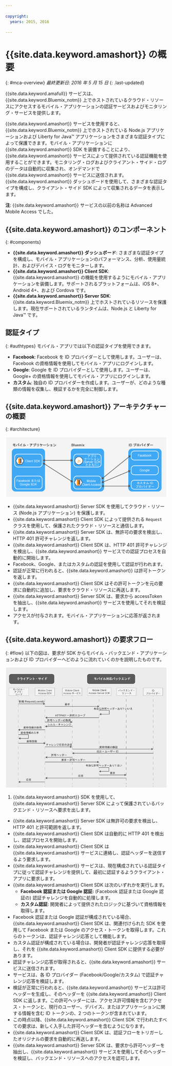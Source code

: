 ```yaml
---

copyright:
  years: 2015, 2016

---
```


# {{site.data.keyword.amashort}} の概要
{: #mca-overview}
*最終更新日: 2016 年 5 月 15 日*
{: .last-updated}

{{site.data.keyword.amafull}} サービスは、{{site.data.keyword.Bluemix_notm}} 上でホストされているクラウド・リソースにアクセスするモバイル・アプリケーションの認証サービスおよびモニタリング・サービスを提供します。

{{site.data.keyword.amashort}} サービスを使用すると、{{site.data.keyword.Bluemix_notm}} 上でホストされている Node.js アプリケーションおよび Liberty for Java&trade; アプリケーションをさまざまな認証タイプによって保護できます。モバイル・アプリケーションに {{site.data.keyword.amashort}} SDK を装備することにより、{{site.data.keyword.amashort}} サービスによって提供されている認証機能を使用することができます。モニタリング・ログおよびクライアント・サイド・ログのデータは自動的に収集され、オンデマンドで {{site.data.keyword.amashort}} サービスに送信されます。{{site.data.keyword.amashort}} ダッシュボードを使用して、さまざまな認証タイプを構成し、クライアント・サイド SDK によって収集されるデータを表示します。

**注**: {{site.data.keyword.amashort}} サービスの以前の名称は Advanced Mobile Access でした。

## {{site.data.keyword.amashort}} のコンポーネント
{: #components}

* **{{site.data.keyword.amashort}} ダッシュボード**: さまざまな認証タイプを構成し、モバイル・アプリケーションのパフォーマンス、分析、使用量統計、およびデバイス・ログをモニターします。
* **{{site.data.keyword.amashort}} Client SDK**: {{site.data.keyword.amashort}} の機能を使用するようにモバイル・アプリケーションを装備します。サポートされるプラットフォームは、iOS 8+、Android 4+、および Cordova です。
* **{{site.data.keyword.amashort}} Server SDK**: {{site.data.keyword.Bluemix_notm}} 上でホストされているリソースを保護します。現在サポートされているランタイムは、Node.js と Liberty for Java&trade; です。

## 認証タイプ
{: #authtypes}
モバイル・アプリでは以下の認証タイプを使用できます。
* **Facebook**: Facebook を ID プロバイダーとして使用します。ユーザーは、Facebook の資格情報を使用してモバイル・アプリにログインします。
* **Google**: Google を ID プロバイダーとして使用します。ユーザーは、Google+ の資格情報を使用してモバイル・アプリにログインします。
* **カスタム**: 独自の ID プロバイダーを作成します。ユーザーが、どのような種類の情報を収集し、検証するかを完全に制御します。

## {{site.data.keyword.amashort}} アーキテクチャーの概要
{: #architecture}

![image](images/mca-overview.jpg)

* {{site.data.keyword.amashort}} Server SDK を使用してクラウド・リソース (Node.js アプリケーション) を保護します。
* {{site.data.keyword.amashort}} Client SDK によって提供される `Request` クラスを使用して、保護されたクラウド・リソースと通信します。
* {{site.data.keyword.amashort}} Server SDK は、無許可の要求を検出し、HTTP 401 許可チャレンジを返します。
* {{site.data.keyword.amashort}} Client SDK は、HTTP 401 許可チャレンジを検出し、{{site.data.keyword.amashort}} サービスでの認証プロセスを自動的に開始します。
* Facebook、Google、またはカスタムの認証を使用して認証が行われます。
* 認証が正常に行われると、{{site.data.keyword.amashort}} は許可トークンを返します。
* {{site.data.keyword.amashort}} Client SDK はその許可トークンを元の要求に自動的に追加し、要求をクラウド・リソースに再送します。
* {{site.data.keyword.amashort}} Server SDK は、要求から accessToken を抽出し、{{site.data.keyword.amashort}} サービスを使用してそれを検証します。
* アクセスが付与されます。モバイル・アプリケーションに応答が返されます。

## {{site.data.keyword.amashort}} の要求フロー
{: #flow}
以下の図は、要求が SDK からモバイル・バックエンド・アプリケーションおよび ID プロバイダーへどのように流れていくのかを説明したものです。

![image](images/mca-sequence-overview.jpg)

1. {{site.data.keyword.amashort}} SDK を使用して、{{site.data.keyword.amashort}} Server SDK によって保護されているバックエンド・リソースへ要求を出します。
* {{site.data.keyword.amashort}} Server SDK は無許可の要求を検出し、HTTP 401 と許可範囲を返します。
* {{site.data.keyword.amashort}} Client SDK は自動的に HTTP 401 を検出し、認証プロセスを開始します。
* {{site.data.keyword.amashort}} Client SDK は {{site.data.keyword.amashort}} サービスに連絡し、認証ヘッダーを送信するよう要求します。
* {{site.data.keyword.amashort}} サービスは、現在構成されている認証タイプに従って認証チャレンジを提供して、最初に認証するようクライアント・アプリに要求します。
* {{site.data.keyword.amashort}} Client SDK は次のいずれかを実行します。
   *  **Facebook 認証または Google 認証:** (Facebook 認証または Google 認証の) 認証チャレンジを自動的に処理します。
   * **カスタム認証**: 開発者によって提供されたロジックに基づいて資格情報を取得します。
* Facebook 認証または Google 認証が構成されている場合、{{site.data.keyword.amashort}} Client SDK は、関連付けられた SDK を使用して Facebook または Google のアクセス・トークンを取得します。これらのトークンは、認証チャレンジ応答として機能します。
* カスタム認証が構成されている場合は、開発者が認証チャレンジ応答を取得し、それを {{site.data.keyword.amashort}} Client SDK に提供する必要があります。
* 認証チャレンジ応答が取得されると、{{site.data.keyword.amashort}} サービスに送信されます。
* サービスは、各 ID プロバイダー (Facebook/Google/カスタム) で認証チャレンジ応答を検証します。
* 検証が正常に行われると、{{site.data.keyword.amashort}} サービスは許可ヘッダーを生成し、そのヘッダーを {{site.data.keyword.amashort}} Client SDK に返します。この許可ヘッダーには、アクセス許可情報を含むアクセス・トークンと、現行のユーザー、デバイス、またはアプリケーションに関する情報を含む ID トークンの、2 つのトークンが含まれています。
* この時点以降、{{site.data.keyword.amashort}} Client SDK で行われたすべての要求は、新しく入手した許可ヘッダーを含むようになります。
* {{site.data.keyword.amashort}} Client SDK は、認証フローをトリガーしたオリジナルの要求を自動的に再送します。
* {{site.data.keyword.amashort}} Server SDK は、要求から許可ヘッダーを抽出し、{{site.data.keyword.amashort}} サービスを使用してそのヘッダーを検証し、バックエンド・リソースへのアクセスを認可します。
